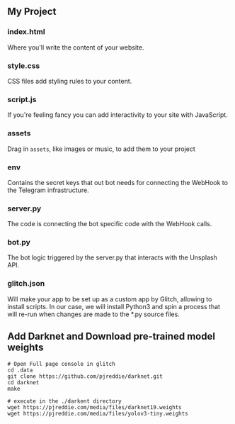 My Project
------------
### index.html

Where you'll write the content of your website. 

### style.css

CSS files add styling rules to your content.

### script.js

If you're feeling fancy you can add interactivity to your site with JavaScript.

### assets

Drag in `assets`, like images or music, to add them to your project

### env

Contains the secret keys that out bot needs for connecting the WebHook to the Telegram infrastructure.

### server.py

The code is connecting the bot specific code with the WebHook calls.

### bot.py

The bot logic triggered by the server.py that interacts with the Unsplash API.

### glitch.json

Will make your app to be set up as a custom app by Glitch, allowing to install scripts.
In our case, we will install Python3 and spin a process that will re-run when changes are made to the *.py source files.

## Add Darknet  and  Download pre-trained model weights
```
# Open Full page console in glitch
cd .data
git clone https://github.com/pjreddie/darknet.git
cd darknet
make

# execute in the ./darkent directory
wget https://pjreddie.com/media/files/darknet19.weights
wget https://pjreddie.com/media/files/yolov3-tiny.weights
```
